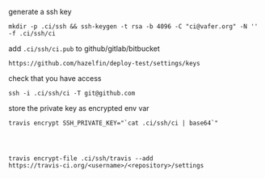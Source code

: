 generate a ssh key

    mkdir -p .ci/ssh && ssh-keygen -t rsa -b 4096 -C "ci@vafer.org" -N '' -f .ci/ssh/ci

add `.ci/ssh/ci.pub` to github/gitlab/bitbucket

    https://github.com/hazelfin/deploy-test/settings/keys

check that you have access

    ssh -i .ci/ssh/ci -T git@github.com

store the private key as encrypted env var

    travis encrypt SSH_PRIVATE_KEY="`cat .ci/ssh/ci | base64`"




    travis encrypt-file .ci/ssh/travis --add
    https://travis-ci.org/<username>/<repository>/settings